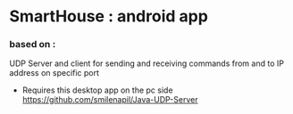 # SmartHouse : android app
### based on : 
UDP Server and client for sending and receiving commands from and to IP address on specific port 
- Requires this desktop app on the pc side https://github.com/smilenapil/Java-UDP-Server

